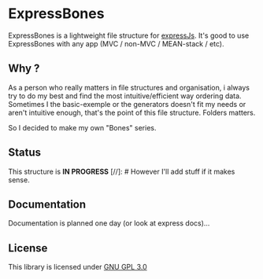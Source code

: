 # **ExpressBones**

ExpressBones is a lightweight file structure for [expressJs](http://expressjs.com/).
It's good to use ExpressBones with any app (MVC / non-MVC / MEAN-stack / etc).

## Why ?

As a person who really matters in file structures and organisation,
i always try to do my best and find the most intuitive/efficient way ordering data.
Sometimes I the basic-exemple or the generators doesn't fit my needs or aren't intuitive enough,
that's the point of this file structure.
Folders matters.

So I decided to make my own "Bones" series.

## Status

This structure is **IN PROGRESS**
[//]: # However I'll add stuff if it makes sense.

## Documentation

Documentation is planned one day (or look at express docs)...

## License

This library is licensed under [GNU GPL 3.0](https://www.gnu.org/licenses/gpl-3.0.en.html)

